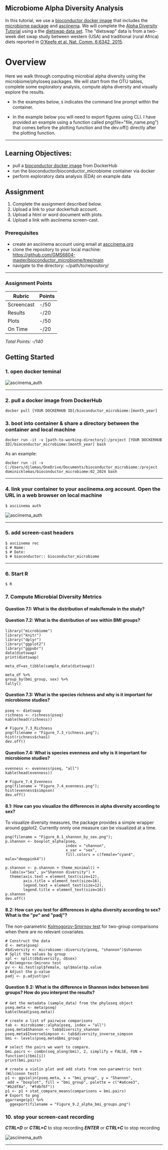 ## Microbiome Alpha Diversity Analysis

In this tutorial, we use a [bioconductor docker image](https://www.bioconductor.org/help/docker/) that includes the [microbiome package](https://bioconductor.org/packages/release/bioc/html/microbiome.html) and [asciinema](https://asciinema.org/). We will complete the [Alpha Diversity Tutorial](https://microbiome.github.io/tutorials/Alphadiversity.html) using a the [dietswap data set](https://microbiome.github.io/tutorials/Data.html). The "dietswap" data is from a two-week diet swap study between western (USA) and traditional (rural Africa) diets reported in [O’Keefe et al. Nat. Comm. 6:6342, 2015](http://dx.doi.org/10.1038/ncomms7342). 

# Overview
Here we walk through computing microbial alpha diversity using the microbiome/phyloseq packages. We will start from the OTU tables, complete some exploratory analysis, compute alpha diversity and visually explore the results.

- In the examples below, `$` indicates the command line prompt within the container.


- In the example below you will need to export figures using CLI. I have provided an example using a function called png(file="file_name.png") that comes before the plotting function and the dev.off() directly after the plotting function. 


<!-- blank line -->
----
<!-- blank line -->

## Learning Objectives:
 - pull a [bioconductor docker image](https://hub.docker.com/r/bioconductor/bioconductor_docker) from DockerHub
 - run the bioconductor/bioconductor_microbiome container via docker
 - perform exploratory data analysis (EDA) on example data

## Assignment 
1. Complete the assignment described below.
2. Upload a link to your dockerhub account.
3. Upload a html or word document with plots.
4. Upload a link with asciinema screen-cast.


### Prerequisites
* create an asciinema account using email at [asccinema.org](https://asciinema.org/login/new) 
* clone the repository to your local machine: https://github.com/GMS6804-master/bioconductor_microbiome/tree/main
* navigate to the directory: ~/path/to/repository/
<!-- blank line -->
----
<!-- blank line -->

 ### Assignment Points
|  Rubric        | Points | 
|----------------|-------|
| Screencast     |  -/50  |
| Results          |  -/20 |
| Plots          |  -/50 |
| On Time        |  -/20  |
*Total Points: -/140*

## Getting Started

### 1. open docker teminal

![asciinema_auth](https://github.com/GMS6804-master/assignment/blob/main/images/terminal_start.png)
<!-- blank line -->
----
<!-- blank line -->

### 2. pull a docker image from DockerHub
```
docker pull [YOUR DOCKERHUB ID]/bioconductor_microbiome:[month_year]
```

### 3. boot into container & share a directory between the container and local machine
```
docker run -it -v [path-to-working-directory]:/project [YOUR DOCKERHUB ID]/bioconductor_microbiome:[month_year] bash
```
As an example: 
```
docker run -it -v C:/Users/djlemas/OneDrive/Documents/bioconductor_microbiome:/project dominicklemas/bioconductor_microbiome:02_2024 bash
```
<!-- blank line -->
----
<!-- blank line -->

### 4. link your container to your asciinema.org account. Open the URL in a web browser on local machine 
```
$ asciinema auth
```
![asciinema_auth](https://github.com/GMS6804-master/assignment/blob/main/images/asciinema_auth.png)
<!-- blank line -->
----
<!-- blank line -->

### 5. add screen-cast headers 
```
$ asciinema rec
$ # Name: 
$ # Date: 
$ # bioconductor:: bioconductor_microbiome
```
<!-- blank line -->
----
<!-- blank line -->

### 6. Start R 
```
$ R
```

### 7. Compute Microbial Diversity Metrics

#### Question 7.1: What is the distribution of male/female in the study? 
#### Question 7.2: What is the distribution of sex within BMI groups?
```
library("microbiome")
library("knitr")
library("dplyr")
library("ggplot2")
library("ggpubr")
data(dietswap)
print(dietswap)

meta_df=as_tibble(sample_data(dietswap))

meta_df %>%
group_by(bmi_group, sex) %>%
tally()
```

#### Question 7.3: What is the species richness and why is it important for microbiome studies?
```
pseq <- dietswap
richness <- richness(pseq)
kable(head(richness))

# Figure_7.3_Richness
png(filename = "Figure_7.3_richness.png");
hist(richness$chao1)
dev.off()
```

#### Question 7.4: What is species evenness and why is it important for microbiome studies?

```
evenness <- evenness(pseq, "all")
kable(head(evenness))

# Figure_7.4_Evenness
png(filename = "Figure_7.4_evenness.png");
hist(evenness$simpson)
dev.off()
```

#### 8.1: How can you visualize the differences in alpha diversity according to sex?
To visualize diversity measures, the package provides a simple wrapper around ggplot2. Currently onnly one measure can be visualized at a time.

```
png(filename = "Figure_8.1_shannon_by_sex.png");
p.shannon <- boxplot_alpha(pseq, 
                           index = "shannon",
                           x_var = "sex",
                           fill.colors = c(female="cyan4", male="deeppink4"))

p.shannon <- p.shannon + theme_minimal() + 
  labs(x="Sex", y="Shannon diversity") +
  theme(axis.text = element_text(size=12),
        axis.title = element_text(size=16),
        legend.text = element_text(size=12),
        legend.title = element_text(size=16))
p.shannon
dev.off()
```

#### 8.2: How can you test for differences in alpha diversity according to sex? What is the "pv" and "padj"?

The non-parametric [Kolmogorov-Smirnov test](https://www.rdocumentation.org/packages/dgof/versions/1.2/topics/ks.test) for two-group comparisons when there are no relevant covariates.

```
# Construct the data
d <- meta(pseq)
d$diversity <- microbiome::diversity(pseq, "shannon")$shannon
# Split the values by group
spl <- split(d$diversity, d$sex)
# Kolmogorov-Smironv test
pv <- ks.test(spl$female, spl$male)$p.value
# Adjust the p-value
padj <- p.adjust(pv)
```

#### Question 9.2: What is the difference in Shannon index between bmi groups? How do you interpret the results?
```
# Get the metadata (sample_data) from the phyloseq object
pseq.meta <- meta(pseq)
kable(head(pseq.meta))

# create a list of pairwise comparisons
tab <- microbiome::alpha(pseq, index = "all")
pseq.meta$Shannon <- tab$diversity_shannon 
pseq.meta$InverseSimpson <- tab$diversity_inverse_simpson
bmi <- levels(pseq.meta$bmi_group) 

# select the pairs we want to compare.
bmi.pairs <- combn(seq_along(bmi), 2, simplify = FALSE, FUN = function(i)bmi[i])
print(bmi.pairs)

# create a violin plot and add stats from non-parametric test (Wilcoxon test) 
p1 <- ggviolin(pseq.meta, x = "bmi_group", y = "Shannon",
 add = "boxplot", fill = "bmi_group", palette = c("#a6cee3", "#b2df8a", "#fdbf6f")) 
p1 <- p1 + stat_compare_means(comparisons = bmi.pairs)
# Export to png
ggarrange(p1) %>%
  ggexport(filename = "Figure_9.2_alpha_bmi_groups.png")
```


### 10. stop your screen-cast recording 

***CTRL+D*** or ***CTRL+C*** to stop recording
***ENTER*** or ***CTRL+C*** to stop recording

![asciinema_auth](https://github.com/GMS6804-master/assignment/blob/main/images/asciinema_stop.png)
<!-- blank line -->
----
<!-- blank line -->
